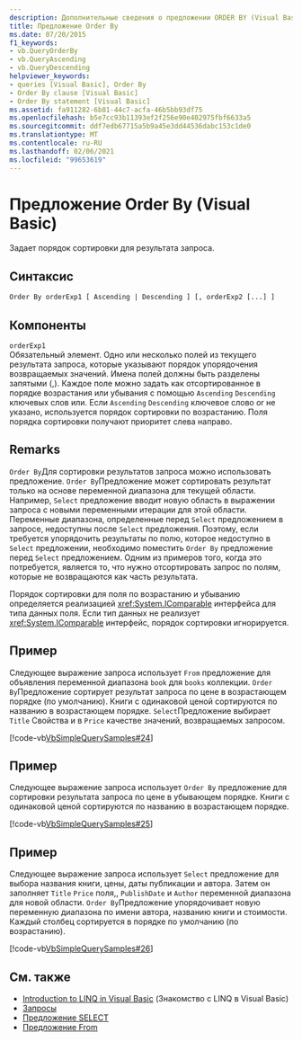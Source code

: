 ```yaml
---
description: Дополнительные сведения о предложении ORDER BY (Visual Basic)
title: Предложение Order By
ms.date: 07/20/2015
f1_keywords:
- vb.QueryOrderBy
- vb.QueryAscending
- vb.QueryDescending
helpviewer_keywords:
- queries [Visual Basic], Order By
- Order By clause [Visual Basic]
- Order By statement [Visual Basic]
ms.assetid: fa911282-6b81-44c7-acfa-46b5bb93df75
ms.openlocfilehash: b5e7cc93b11393ef2f256e90e402975fbf6633a5
ms.sourcegitcommit: ddf7edb67715a5b9a45e3dd44536dabc153c1de0
ms.translationtype: MT
ms.contentlocale: ru-RU
ms.lasthandoff: 02/06/2021
ms.locfileid: "99653619"
---
```

# <a name="order-by-clause-visual-basic"></a>Предложение Order By (Visual Basic)

Задает порядок сортировки для результата запроса.  
  
## <a name="syntax"></a>Синтаксис  
  
```vb  
Order By orderExp1 [ Ascending | Descending ] [, orderExp2 [...] ]  
```  
  
## <a name="parts"></a>Компоненты  

 `orderExp1`  
 Обязательный элемент. Одно или несколько полей из текущего результата запроса, которые указывают порядок упорядочения возвращаемых значений. Имена полей должны быть разделены запятыми (,). Каждое поле можно задать как отсортированное в порядке возрастания или убывания с помощью `Ascending` `Descending` ключевых слов или. Если `Ascending` `Descending` ключевое слово or не указано, используется порядок сортировки по возрастанию. Поля порядка сортировки получают приоритет слева направо.  
  
## <a name="remarks"></a>Remarks  

 `Order By`Для сортировки результатов запроса можно использовать предложение. `Order By`Предложение может сортировать результат только на основе переменной диапазона для текущей области. Например, `Select` предложение вводит новую область в выражении запроса с новыми переменными итерации для этой области. Переменные диапазона, определенные перед `Select` предложением в запросе, недоступны после `Select` предложения. Поэтому, если требуется упорядочить результаты по полю, которое недоступно в `Select` предложении, необходимо поместить `Order By` предложение перед `Select` предложением. Одним из примеров того, когда это потребуется, является то, что нужно отсортировать запрос по полям, которые не возвращаются как часть результата.  
  
 Порядок сортировки для поля по возрастанию и убыванию определяется реализацией <xref:System.IComparable> интерфейса для типа данных поля. Если тип данных не реализует <xref:System.IComparable> интерфейс, порядок сортировки игнорируется.  
  
## <a name="example"></a>Пример  

 Следующее выражение запроса использует `From` предложение для объявления переменной диапазона `book` для `books` коллекции. `Order By`Предложение сортирует результат запроса по цене в возрастающем порядке (по умолчанию). Книги с одинаковой ценой сортируются по названию в возрастающем порядке. `Select`Предложение выбирает `Title` Свойства и в `Price` качестве значений, возвращаемых запросом.  
  
 [!code-vb[VbSimpleQuerySamples#24](~/samples/snippets/visualbasic/VS_Snippets_VBCSharp/VbSimpleQuerySamples/VB/QuerySamples1.vb#24)]  
  
## <a name="example"></a>Пример  

 Следующее выражение запроса использует `Order By` предложение для сортировки результата запроса по цене в убывающем порядке. Книги с одинаковой ценой сортируются по названию в возрастающем порядке.  
  
 [!code-vb[VbSimpleQuerySamples#25](~/samples/snippets/visualbasic/VS_Snippets_VBCSharp/VbSimpleQuerySamples/VB/QuerySamples1.vb#25)]  
  
## <a name="example"></a>Пример  

 Следующее выражение запроса использует `Select` предложение для выбора названия книги, цены, даты публикации и автора. Затем он заполняет `Title` `Price` поля,, `PublishDate` и `Author` переменной диапазона для новой области. `Order By`Предложение упорядочивает новую переменную диапазона по имени автора, названию книги и стоимости. Каждый столбец сортируется в порядке по умолчанию (по возрастанию).  
  
 [!code-vb[VbSimpleQuerySamples#26](~/samples/snippets/visualbasic/VS_Snippets_VBCSharp/VbSimpleQuerySamples/VB/QuerySamples1.vb#26)]  
  
## <a name="see-also"></a>См. также

- [Introduction to LINQ in Visual Basic](../../programming-guide/language-features/linq/introduction-to-linq.md) (Знакомство с LINQ в Visual Basic)
- [Запросы](index.md)
- [Предложение SELECT](select-clause.md)
- [Предложение From](from-clause.md)
